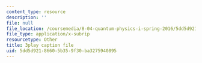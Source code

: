 ```yaml
---
content_type: resource
description: ''
file: null
file_location: /coursemedia/8-04-quantum-physics-i-spring-2016/5dd5d92186605b359f30ba3275940895_byEaU9ILHmw.vtt
file_type: application/x-subrip
resourcetype: Other
title: 3play caption file
uid: 5dd5d921-8660-5b35-9f30-ba3275940895
---
```

